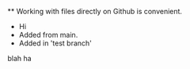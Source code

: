 ** Working with files directly on Github is convenient.
* Hi
* Added from main.
* Added in 'test branch'

blah
ha
